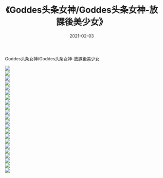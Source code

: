 ﻿---
layout: post
title:  《Goddes头条女神/Goddes头条女神-放課後美少女》
date:   2021-02-03
img: http://pic.660000.xyz/1:/网络美图/2021/Goddes头条女神/Goddes头条女神-放課後美少女/000.jpg
categories: [美女, 清纯, 唯美]
---

Goddes头条女神/Goddes头条女神-放課後美少女

 ![](http://pic.660000.xyz/1:/网络美图/2021/Goddes头条女神/Goddes头条女神-放課後美少女/001.jpg) <br>![](http://pic.660000.xyz/1:/网络美图/2021/Goddes头条女神/Goddes头条女神-放課後美少女/002.jpg) <br>![](http://pic.660000.xyz/1:/网络美图/2021/Goddes头条女神/Goddes头条女神-放課後美少女/003.jpg) <br>![](http://pic.660000.xyz/1:/网络美图/2021/Goddes头条女神/Goddes头条女神-放課後美少女/004.jpg) <br>![](http://pic.660000.xyz/1:/网络美图/2021/Goddes头条女神/Goddes头条女神-放課後美少女/005.jpg) <br>![](http://pic.660000.xyz/1:/网络美图/2021/Goddes头条女神/Goddes头条女神-放課後美少女/006.jpg) <br>![](http://pic.660000.xyz/1:/网络美图/2021/Goddes头条女神/Goddes头条女神-放課後美少女/007.jpg) <br>![](http://pic.660000.xyz/1:/网络美图/2021/Goddes头条女神/Goddes头条女神-放課後美少女/008.jpg) <br>![](http://pic.660000.xyz/1:/网络美图/2021/Goddes头条女神/Goddes头条女神-放課後美少女/009.jpg) <br>![](http://pic.660000.xyz/1:/网络美图/2021/Goddes头条女神/Goddes头条女神-放課後美少女/010.jpg) <br>![](http://pic.660000.xyz/1:/网络美图/2021/Goddes头条女神/Goddes头条女神-放課後美少女/011.jpg) <br>![](http://pic.660000.xyz/1:/网络美图/2021/Goddes头条女神/Goddes头条女神-放課後美少女/012.jpg) <br>![](http://pic.660000.xyz/1:/网络美图/2021/Goddes头条女神/Goddes头条女神-放課後美少女/013.jpg) <br>![](http://pic.660000.xyz/1:/网络美图/2021/Goddes头条女神/Goddes头条女神-放課後美少女/014.jpg) <br>![](http://pic.660000.xyz/1:/网络美图/2021/Goddes头条女神/Goddes头条女神-放課後美少女/015.jpg) <br>![](http://pic.660000.xyz/1:/网络美图/2021/Goddes头条女神/Goddes头条女神-放課後美少女/016.jpg) <br>![](http://pic.660000.xyz/1:/网络美图/2021/Goddes头条女神/Goddes头条女神-放課後美少女/017.jpg) <br>![](http://pic.660000.xyz/1:/网络美图/2021/Goddes头条女神/Goddes头条女神-放課後美少女/018.jpg) <br>![](http://pic.660000.xyz/1:/网络美图/2021/Goddes头条女神/Goddes头条女神-放課後美少女/019.jpg) <br>![](http://pic.660000.xyz/1:/网络美图/2021/Goddes头条女神/Goddes头条女神-放課後美少女/020.jpg) <br>![](http://pic.660000.xyz/1:/网络美图/2021/Goddes头条女神/Goddes头条女神-放課後美少女/021.jpg) <br>![](http://pic.660000.xyz/1:/网络美图/2021/Goddes头条女神/Goddes头条女神-放課後美少女/022.jpg) <br>